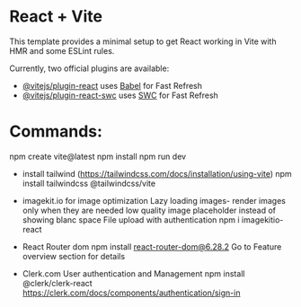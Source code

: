 # React + Vite

This template provides a minimal setup to get React working in Vite with HMR and some ESLint rules.

Currently, two official plugins are available:

- [@vitejs/plugin-react](https://github.com/vitejs/vite-plugin-react/blob/main/packages/plugin-react/README.md) uses [Babel](https://babeljs.io/) for Fast Refresh
- [@vitejs/plugin-react-swc](https://github.com/vitejs/vite-plugin-react-swc) uses [SWC](https://swc.rs/) for Fast Refresh

# Commands:

npm create vite@latest
npm install
npm run dev

- install tailwind (https://tailwindcss.com/docs/installation/using-vite)
  npm install tailwindcss @tailwindcss/vite

- imagekit.io
  for image optimization
  Lazy loading images- render images only when they are needed
  low quality image placeholder instead of showing blanc space
  File upload with authentication
  npm i imagekitio-react

- React Router dom
  npm install react-router-dom@6.28.2
  Go to Feature overview section for details

- Clerk.com
  User authentication and Management
  npm install @clerk/clerk-react
  https://clerk.com/docs/components/authentication/sign-in
